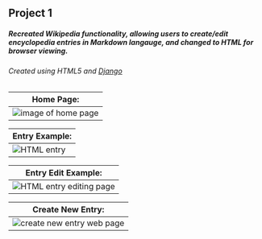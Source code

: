 ## Project 1

##### Recreated Wikipedia functionality, allowing users to create/edit encyclopedia entries in Markdown langauge, and changed to HTML for browser viewing.
###### Created using HTML5 and [Django](https://www.djangoproject.com/)


| Home Page: |
| ------------- |
| <img src="https://i.imgur.com/aI5r3Cm.png" alt="image of home page">  |

| Entry Example: |
| ------------- |
| <img src="https://i.imgur.com/Myxlaut.png" alt="HTML entry">  |



| Entry Edit Example: |
| ------------- |
|<img src="https://i.imgur.com/cQ6em95.png" alt="HTML entry editing page">  |

| Create New Entry: |
| ------------- |
| <img src="https://i.imgur.com/RqGagYr.png" alt="create new entry web page">  |
